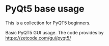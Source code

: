 # PyQt5 base usage

This is a collection for PyQT5 beginners.

Basic PyQT5 GUI usage. The code provides by https://zetcode.com/gui/pyqt5/